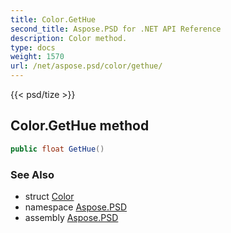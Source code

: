 ```yaml
---
title: Color.GetHue
second_title: Aspose.PSD for .NET API Reference
description: Color method. 
type: docs
weight: 1570
url: /net/aspose.psd/color/gethue/
---
```

{{< psd/tize >}}
## Color.GetHue method

```csharp
public float GetHue()
```

### See Also

* struct [Color](../)
* namespace [Aspose.PSD](../../color/)
* assembly [Aspose.PSD](../../../)


